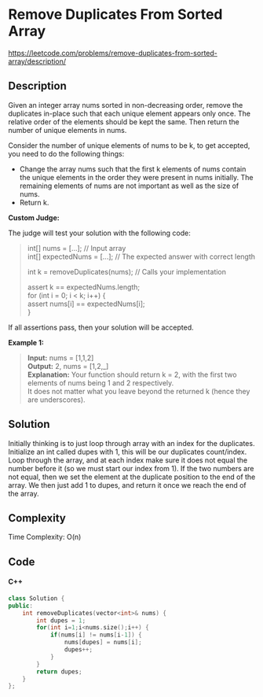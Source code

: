 # Remove Duplicates From Sorted Array
<https://leetcode.com/problems/remove-duplicates-from-sorted-array/description/>

## Description
Given an integer array nums sorted in non-decreasing order, remove the duplicates in-place such that each unique element appears only once. The relative order of the elements should be kept the same. Then return the number of unique elements in nums.

Consider the number of unique elements of nums to be k, to get accepted, you need to do the following things:
* Change the array nums such that the first k elements of nums contain the unique elements in the order they were present in nums initially. The remaining elements of nums are not important as well as the size of nums.
* Return k.

**Custom Judge:**

The judge will test your solution with the following code:
>int[] nums = [...]; // Input array  
int[] expectedNums = [...]; // The expected answer with correct length  
> 
>int k = removeDuplicates(nums); // Calls your implementation
>
>assert k == expectedNums.length;  
for (int i = 0; i < k; i++) {  
    assert nums[i] == expectedNums[i];  
}

If all assertions pass, then your solution will be accepted.


**Example 1:**

>**Input:** nums = [1,1,2]  
**Output:** 2, nums = [1,2,_]  
**Explanation:** Your function should return k = 2, with the first two elements of nums being 1 and 2 respectively.  
It does not matter what you leave beyond the returned k (hence they are underscores).

## Solution
Initially thinking is to just loop through array with an index for the duplicates. Initialize an int called dupes with 1, this will be our duplicates count/index. Loop through the array, and at each index make sure it does not equal the number before it (so we must start our index from 1). If the two numbers are not equal, then we set the element at the duplicate position to the end of the array. We then just add 1 to dupes, and return it once we reach the end of the array.

## Complexity
Time Complexity: O(n)

## Code
#### C++
```c++
class Solution {
public:
    int removeDuplicates(vector<int>& nums) {
        int dupes = 1;
        for(int i=1;i<nums.size();i++) {
            if(nums[i] != nums[i-1]) {
                nums[dupes] = nums[i];
                dupes++;
            }
        }
        return dupes;
    }
};